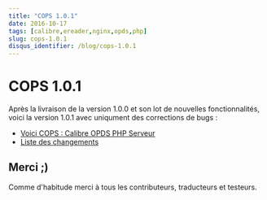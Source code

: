 ```yaml
---
title: "COPS 1.0.1"
date: 2016-10-17
tags: [calibre,ereader,nginx,opds,php]
slug: cops-1.0.1
disqus_identifier: /blog/cops-1.0.1
---
```

# COPS 1.0.1

Après la livraison de la version 1.0.0 et son lot de nouvelles fonctionnalités, voici la version 1.0.1 avec uniqument des corrections de bugs :

* [Voici COPS : Calibre OPDS PHP Serveur](/fr/projects/calibre-opds-php-server)
* [Liste des changements](https://github.com/seblucas/cops/blob/master/CHANGELOG)

## Merci ;)

Comme d'habitude merci à tous les contributeurs, traducteurs et testeurs.
